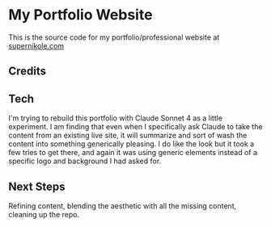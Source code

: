 # My Portfolio Website

This is the source code for my portfolio/professional website at [supernikole.com](https://supernikole.com/)


## Credits



## Tech

I'm trying to rebuild this portfolio with Claude Sonnet 4 as a little experiment. I am finding that even when I specifically ask Claude to take the content from an existing live site, it will summarize and sort of wash the content into something generically pleasing. I do like the look but it took a few tries to get there, and again it was using generic elements instead of a specific logo and background I had asked for.

## Next Steps

Refining content, blending the aesthetic with all the missing content, cleaning up the repo.